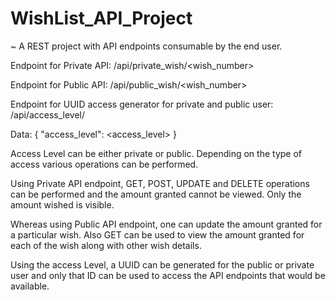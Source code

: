 # WishList_API_Project

~ A REST project with API endpoints consumable by the end user. 

Endpoint for Private API: /api/private_wish/<wish_number>

Endpoint for Public API: /api/public_wish/<wish_number>

Endpoint for UUID access generator for private and public user: /api/access_level/

Data: { "access_level": <access_level> } 

Access Level can be either private or public. Depending on the type of access various operations can be performed.

Using Private API endpoint, GET, POST, UPDATE and DELETE operations can be performed and the amount granted cannot be viewed. Only the amount wished is visible.

Whereas using Public API endpoint, one can update the amount granted for a particular wish. Also GET can be used to view the amount granted for each of the wish along with other wish details. 

Using the access Level, a UUID can be generated for the public or private user and only that ID can be used to access the API endpoints that would be available.



